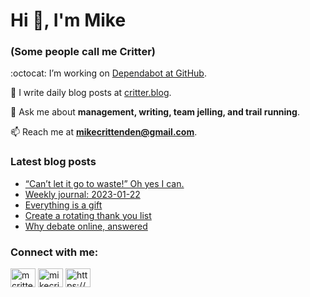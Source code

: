 # Hi 👋, I'm Mike
### (Some people call me Critter)

:octocat: I’m working on [Dependabot at GitHub](https://github.com/features/security).

📝 I write daily blog posts at [critter.blog](https://critter.blog).

💬 Ask me about **management, writing, team jelling, and trail running**.

📫 Reach me at **mikecrittenden@gmail.com**.

### Latest blog posts
<!-- BLOG-POST-LIST:START -->
- [“Can’t let it go to waste!” Oh yes I can.](https://critter.blog/2023/01/23/cant-let-it-go-to-waste-oh-yes-i-can/)
- [Weekly journal: 2023-01-22](https://critter.blog/2023/01/22/weekly-journal-2023-01-22/)
- [Everything is a gift](https://critter.blog/2023/01/20/everything-is-a-gift/)
- [Create a rotating thank you list](https://critter.blog/2023/01/19/create-a-rotating-thank-you-list/)
- [Why debate online, answered](https://critter.blog/2023/01/18/why-debate-online-answered/)
<!-- BLOG-POST-LIST:END -->

<h3 align="left">Connect with me:</h3>
<p align="left">
<a href="https://twitter.com/mcrittenden" target="blank"><img align="center" src="https://raw.githubusercontent.com/rahuldkjain/github-profile-readme-generator/master/src/images/icons/Social/twitter.svg" alt="mcrittenden" height="30" width="40" /></a>
<a href="https://linkedin.com/in/mikecrittenden" target="blank"><img align="center" src="https://raw.githubusercontent.com/rahuldkjain/github-profile-readme-generator/master/src/images/icons/Social/linked-in-alt.svg" alt="mikecrittenden" height="30" width="40" /></a>
<a href="https://critter.blog/feed/" target="blank"><img align="center" src="https://raw.githubusercontent.com/rahuldkjain/github-profile-readme-generator/master/src/images/icons/Social/rss.svg" alt="https://critter.blog/feed/" height="30" width="40" /></a>
</p>
